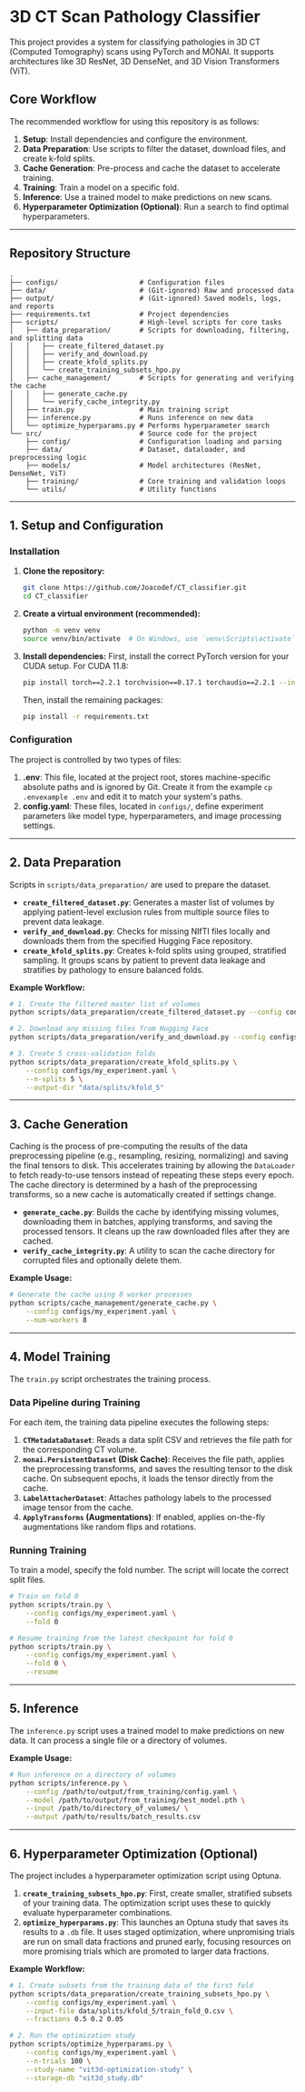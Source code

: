 # 3D CT Scan Pathology Classifier

This project provides a system for classifying pathologies in 3D CT (Computed Tomography) scans using PyTorch and MONAI. It supports architectures like 3D ResNet, 3D DenseNet, and 3D Vision Transformers (ViT).

## Core Workflow

The recommended workflow for using this repository is as follows:

1.  **Setup**: Install dependencies and configure the environment.
2.  **Data Preparation**: Use scripts to filter the dataset, download files, and create k-fold splits.
3.  **Cache Generation**: Pre-process and cache the dataset to accelerate training.
4.  **Training**: Train a model on a specific fold.
5.  **Inference**: Use a trained model to make predictions on new scans.
6.  **Hyperparameter Optimization (Optional)**: Run a search to find optimal hyperparameters.

-----

## Repository Structure

```
.
├── configs/                    # Configuration files
├── data/                       # (Git-ignored) Raw and processed data
├── output/                     # (Git-ignored) Saved models, logs, and reports
├── requirements.txt            # Project dependencies
├── scripts/                    # High-level scripts for core tasks
│   ├── data_preparation/       # Scripts for downloading, filtering, and splitting data
│   │   ├── create_filtered_dataset.py
│   │   ├── verify_and_download.py
│   │   ├── create_kfold_splits.py
│   │   └── create_training_subsets_hpo.py
│   ├── cache_management/       # Scripts for generating and verifying the cache
│   │   ├── generate_cache.py
│   │   └── verify_cache_integrity.py
│   ├── train.py                # Main training script
│   ├── inference.py            # Runs inference on new data
│   └── optimize_hyperparams.py # Performs hyperparameter search
└── src/                        # Source code for the project
    ├── config/                 # Configuration loading and parsing
    ├── data/                   # Dataset, dataloader, and preprocessing logic
    ├── models/                 # Model architectures (ResNet, DenseNet, ViT)
    ├── training/               # Core training and validation loops
    └── utils/                  # Utility functions
```

-----

## 1\. Setup and Configuration

### Installation

1.  **Clone the repository:**
    ```bash
    git clone https://github.com/Joacodef/CT_classifier.git
    cd CT_classifier
    ```
2.  **Create a virtual environment (recommended):**
    ```bash
    python -m venv venv
    source venv/bin/activate  # On Windows, use `venv\Scripts\activate`
    ```
3.  **Install dependencies:** First, install the correct PyTorch version for your CUDA setup. For CUDA 11.8:
    ```bash
    pip install torch==2.2.1 torchvision==0.17.1 torchaudio==2.2.1 --index-url https://download.pytorch.org/whl/cu118
    ```
    Then, install the remaining packages:
    ```bash
    pip install -r requirements.txt
    ```

### Configuration

The project is controlled by two types of files:

1.  **.env**: This file, located at the project root, stores machine-specific absolute paths and is ignored by Git. Create it from the example `cp .envexample .env` and edit it to match your system's paths.
2.  **config.yaml**: These files, located in `configs/`, define experiment parameters like model type, hyperparameters, and image processing settings.

-----

## 2\. Data Preparation

Scripts in `scripts/data_preparation/` are used to prepare the dataset.

  * **`create_filtered_dataset.py`**: Generates a master list of volumes by applying patient-level exclusion rules from multiple source files to prevent data leakage.
  * **`verify_and_download.py`**: Checks for missing NIfTI files locally and downloads them from the specified Hugging Face repository.
  * **`create_kfold_splits.py`**: Creates k-fold splits using grouped, stratified sampling. It groups scans by patient to prevent data leakage and stratifies by pathology to ensure balanced folds.

**Example Workflow:**

```bash
# 1. Create the filtered master list of volumes
python scripts/data_preparation/create_filtered_dataset.py --config configs/my_experiment.yaml

# 2. Download any missing files from Hugging Face
python scripts/data_preparation/verify_and_download.py --config configs/my_experiment.yaml

# 3. Create 5 cross-validation folds
python scripts/data_preparation/create_kfold_splits.py \
    --config configs/my_experiment.yaml \
    --n-splits 5 \
    --output-dir "data/splits/kfold_5"
```

-----

## 3\. Cache Generation

Caching is the process of pre-computing the results of the data preprocessing pipeline (e.g., resampling, resizing, normalizing) and saving the final tensors to disk. This accelerates training by allowing the `DataLoader` to fetch ready-to-use tensors instead of repeating these steps every epoch. The cache directory is determined by a hash of the preprocessing transforms, so a new cache is automatically created if settings change.

  * **`generate_cache.py`**: Builds the cache by identifying missing volumes, downloading them in batches, applying transforms, and saving the processed tensors. It cleans up the raw downloaded files after they are cached.
  * **`verify_cache_integrity.py`**: A utility to scan the cache directory for corrupted files and optionally delete them.

**Example Usage:**

```bash
# Generate the cache using 8 worker processes
python scripts/cache_management/generate_cache.py \
    --config configs/my_experiment.yaml \
    --num-workers 8
```

-----

## 4\. Model Training

The `train.py` script orchestrates the training process.

### Data Pipeline during Training

For each item, the training data pipeline executes the following steps:

1.  **`CTMetadataDataset`**: Reads a data split CSV and retrieves the file path for the corresponding CT volume.
2.  **`monai.PersistentDataset` (Disk Cache)**: Receives the file path, applies the preprocessing transforms, and saves the resulting tensor to the disk cache. On subsequent epochs, it loads the tensor directly from the cache.
3.  **`LabelAttacherDataset`**: Attaches pathology labels to the processed image tensor from the cache.
4.  **`ApplyTransforms` (Augmentations)**: If enabled, applies on-the-fly augmentations like random flips and rotations.

### Running Training

To train a model, specify the fold number. The script will locate the correct split files.

```bash
# Train on fold 0
python scripts/train.py \
    --config configs/my_experiment.yaml \
    --fold 0

# Resume training from the latest checkpoint for fold 0
python scripts/train.py \
    --config configs/my_experiment.yaml \
    --fold 0 \
    --resume
```

-----

## 5\. Inference

The `inference.py` script uses a trained model to make predictions on new data. It can process a single file or a directory of volumes.

**Example Usage:**

```bash
# Run inference on a directory of volumes
python scripts/inference.py \
    --config /path/to/output/from_training/config.yaml \
    --model /path/to/output/from_training/best_model.pth \
    --input /path/to/directory_of_volumes/ \
    --output /path/to/results/batch_results.csv
```

-----

## 6\. Hyperparameter Optimization (Optional)

The project includes a hyperparameter optimization script using Optuna.

1.  **`create_training_subsets_hpo.py`**: First, create smaller, stratified subsets of your training data. The optimization script uses these to quickly evaluate hyperparameter combinations.
2.  **`optimize_hyperparams.py`**: This launches an Optuna study that saves its results to a `.db` file. It uses staged optimization, where unpromising trials are run on small data fractions and pruned early, focusing resources on more promising trials which are promoted to larger data fractions.

**Example Workflow:**

```bash
# 1. Create subsets from the training data of the first fold
python scripts/data_preparation/create_training_subsets_hpo.py \
    --config configs/my_experiment.yaml \
    --input-file data/splits/kfold_5/train_fold_0.csv \
    --fractions 0.5 0.2 0.05

# 2. Run the optimization study
python scripts/optimize_hyperparams.py \
    --config configs/my_experiment.yaml \
    --n-trials 100 \
    --study-name "vit3d-optimization-study" \
    --storage-db "vit3d_study.db"
```